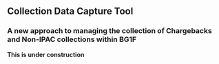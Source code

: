 ## Collection Data Capture Tool

### A new approach to managing the collection of Chargebacks and Non-IPAC collections within BG1F

**This is under construction**


